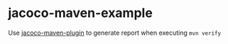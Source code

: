 # jacoco-maven-example

Use [jacoco-maven-plugin](https://www.jacoco.org/jacoco/trunk/doc/maven.html) to generate report
when executing `mvn verify`
